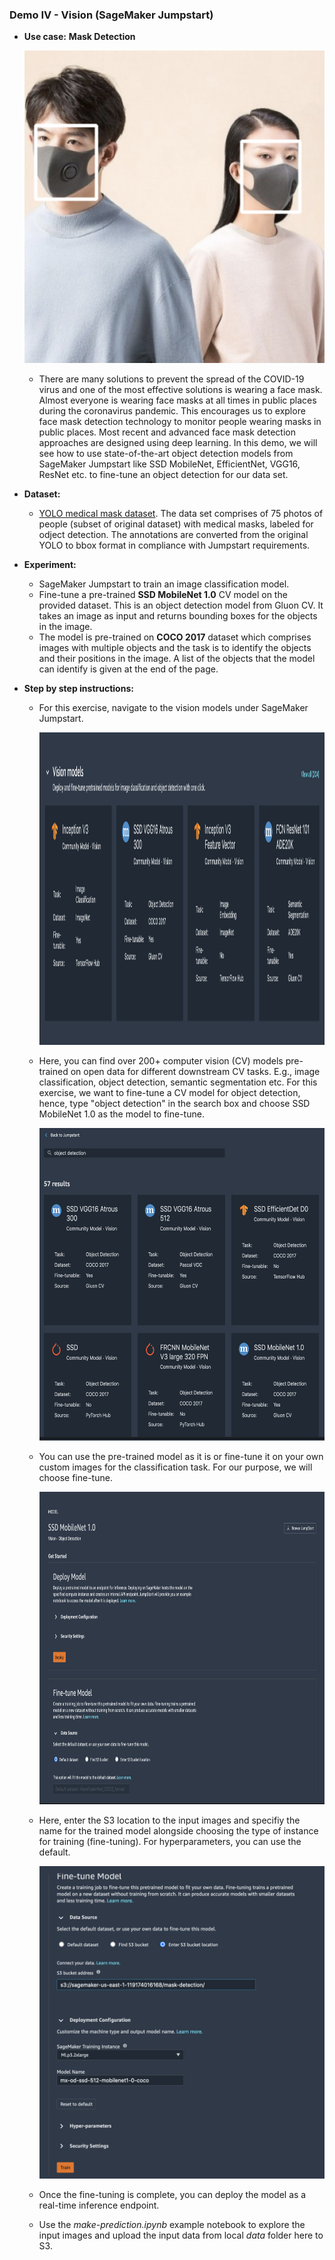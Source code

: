 ### Demo IV - Vision (SageMaker Jumpstart)

* **Use case:** **Mask Detection**
    <p align="center"><img width="500" height="500" src="./img/image-3.png"></p>
    
    * There are many solutions to prevent the spread of the COVID-19 virus and one of the most effective solutions is wearing a face mask. Almost everyone is wearing face masks at all times in public places during the coronavirus pandemic. This encourages us to explore face mask detection technology to monitor people wearing masks in public places. Most recent and advanced face mask detection approaches are designed using deep learning. In this demo, we will see how to use state-of-the-art object detection models from SageMaker Jumpstart like SSD MobileNet, EfficientNet, VGG16, ResNet etc. to fine-tune an object detection for our data set.
    
* **Dataset:**
    * [YOLO medical mask dataset](https://www.kaggle.com/gooogr/yolo-medical-mask-dataset). The data set comprises of 75 photos of people (subset of original dataset) with medical masks, labeled for odject detection. The annotations are converted from the original YOLO to bbox format in compliance with Jumpstart requirements.
    
* **Experiment:**
    * SageMaker Jumpstart to train an image classification model.
    * Fine-tune a pre-trained **SSD MobileNet 1.0** CV model on the provided dataset. This is an object detection model from Gluon CV. It takes an image as input and returns bounding boxes for the objects in the image.
    * The model is pre-trained on **COCO 2017** dataset which comprises images with multiple objects and the task is to identify the objects and their positions in the image. A list of the objects that the model can identify is given at the end of the page.
    
* **Step by step instructions:**
    * For this exercise, navigate to the vision models under SageMaker Jumpstart.
        <p align="center"><img width="500" height="500" src="./img/vision.png"></p>
        
    * Here, you can find over 200+ computer vision (CV) models pre-trained on open data for different downstream CV tasks. E.g., image classification, object detection, semantic segmentation etc. For this exercise, we want to fine-tune a CV model for object detection, hence, type "object detection" in the search box and choose SSD MobileNet 1.0 as the model to fine-tune.
        <p align="center"><img width="500" height="500" src="./img/object-detection.png"></p>
          
    * You can use the pre-trained model as it is or fine-tune it on your own custom images for the classification task. For our purpose, we will choose fine-tune.
        <p align="center"><img width="500" height="500" src="./img/SSD.png"></p>
        
    * Here, enter the S3 location to the input images and specifiy the name for the trained model alongside choosing the type of instance for training (fine-tuning). For hyperparameters, you can use the default.
        <p align="center"><img width="500" height="500" src="./img/fine-tune-SSD.png"></p>
        
    * Once the fine-tuning is complete, you can deploy the model as a real-time inference endpoint. 
    * Use the *make-prediction.ipynb* example notebook to explore the input images and upload the input data from local *data* folder here to S3.